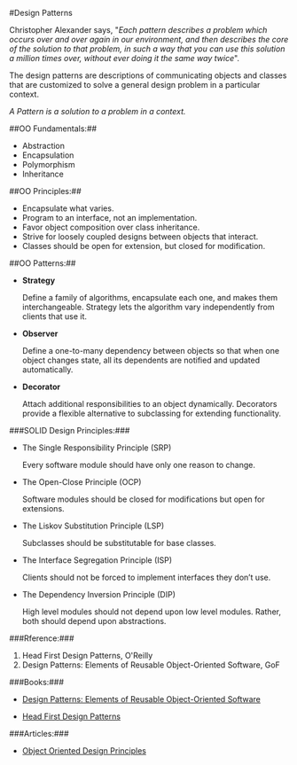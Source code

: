 #Design Patterns

Christopher Alexander says, "*Each pattern describes a problem which occurs over and over again in our environment, and then describes the core of the solution to that problem, in such a way that you can use this solution a million times over, without ever doing it the same way twice*".

The design patterns  are descriptions of communicating objects and classes that are customized to solve
a general design problem in a particular context.

*A Pattern is a solution to a problem in a context.*

##OO Fundamentals:##

- Abstraction
- Encapsulation
- Polymorphism
- Inheritance

##OO Principles:##

- Encapsulate what varies.
- Program to an interface, not an implementation.
- Favor object composition over class inheritance.
- Strive for loosely coupled designs between objects that interact.
- Classes should be open for extension, but closed for modification.

##OO Patterns:##

- **Strategy**

	Define a family of algorithms, encapsulate each one, and makes them interchangeable. 
	Strategy lets the algorithm vary independently from clients that use it.

- **Observer**

	Define a one-to-many dependency between objects so that when one object changes state,
	 all its dependents are notified and updated automatically. 

- **Decorator**

	Attach additional responsibilities to an object dynamically. 
	Decorators provide a flexible alternative to subclassing for extending functionality. 
	
###SOLID Design Principles:###

- The Single Responsibility Principle (SRP)

	Every software module should have only one reason to change.
	
- The Open-Close Principle (OCP)

	Software modules should be closed for modifications but open for extensions.
	
- The Liskov Substitution Principle (LSP)

	Subclasses should be substitutable for base classes.
	
- The Interface Segregation Principle (ISP)

	Clients should not be forced to implement interfaces they don’t use.
	
- The Dependency Inversion Principle  (DIP)

	High level modules should not depend upon low level modules. Rather, both should depend upon abstractions.


###Rference:###

1. Head First Design Patterns, O'Reilly 
2. Design Patterns: Elements of Reusable Object-Oriented Software, GoF 

###Books:###

- [Design Patterns: Elements of Reusable Object-Oriented Software](http://www.uml.org.cn/c++/pdf/DesignPatterns.pdf)

- [Head First Design Patterns](http://it-ebooks.info/book/3213/)

###Articles:###

- [Object Oriented Design Principles](http://www.codeproject.com/Articles/567768/Object-Oriented-Design-Principles)
